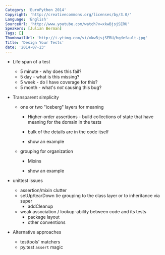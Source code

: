 ```yaml
---
Category: 'EuroPython 2014'
Copyright: 'http://creativecommons.org/licenses/by/3.0/'
Language: 'English'
SourceUrl: 'http://www.youtube.com/watch?v=xkwBjsjSERU'
Speakers: [Julian Berman]
Tags: []
ThumbnailUrl: 'http://i.ytimg.com/vi/xkwBjsjSERU/hqdefault.jpg'
Title: 'Design Your Tests'
date: '2014-07-23'
---
```

* Life span of a test
    * 5 minute - why does this fail?
    * 5 day - what is this missing?
    * 5 week - do I have coverage for this?
    * 5 month - what's *not* causing this bug?

* Transparent simplicity
    * one or two "iceberg" layers for meaning
        * Higher-order assertions - build collections of state that have meaning for the domain in the tests
        * bulk of the details are in the code itself

        * show an example

    * grouping for organization
        * Mixins

        * show an example

* unittest issues
    * assertion/mixin clutter
    * setUp/tearDown tie grouping to the class layer or to inheritance via super
        * addCleanup
    * weak association / lookup-ability between code and its tests
        * package layout
        * other conventions

* Alternative approaches
    * testtools' matchers
    * py.test `assert` magic